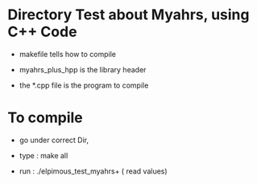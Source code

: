 # Directory Test about Myahrs, using C++ Code

* makefile tells how to compile

* myahrs_plus_hpp is the library header

* the *.cpp file is the program to compile

# To compile

* go under correct Dir,

* type : make all

* run : ./elpimous_test_myahrs+  ( read values)

